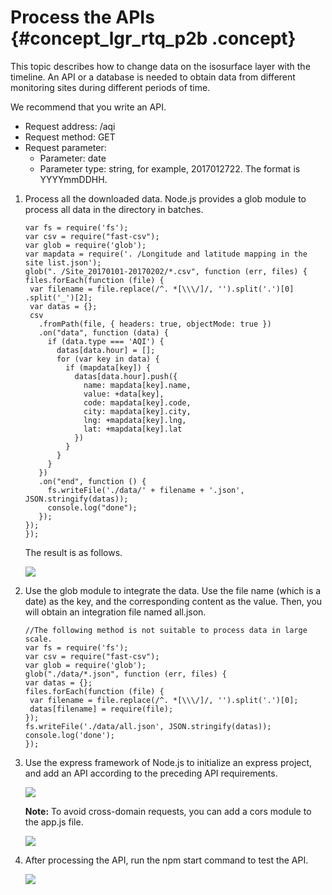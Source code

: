 # Process the APIs {#concept_lgr_rtq_p2b .concept}

This topic describes how to change data on the isosurface layer with the timeline. An API or a database is needed to obtain data from different monitoring sites during different periods of time.

We recommend that you write an API.

-   Request address: /aqi
-   Request method: GET
-   Request parameter:
    -   Parameter: date
    -   Parameter type: string, for example, 2017012722. The format is YYYYmmDDHH.

1.  Process all the downloaded data. Node.js provides a glob module to process all data in the directory in batches.

    ```
    var fs = require('fs');
    var csv = require("fast-csv");
    var glob = require('glob');
    var mapdata = require('. /Longitude and latitude mapping in the site list.json');
    glob(". /Site_20170101-20170202/*.csv", function (err, files) {
    files.forEach(function (file) {
     var filename = file.replace(/^. *[\\\/]/, '').split('.')[0] .split('_')[2];
     var datas = {};
     csv
       .fromPath(file, { headers: true, objectMode: true })
       .on("data", function (data) {
         if (data.type === 'AQI') {
           datas[data.hour] = [];
           for (var key in data) {
             if (mapdata[key]) {
               datas[data.hour].push({
                 name: mapdata[key].name,
                 value: +data[key],
                 code: mapdata[key].code,
                 city: mapdata[key].city,
                 lng: +mapdata[key].lng,
                 lat: +mapdata[key].lat
               })
             }
           }
         }
       })
       .on("end", function () {
         fs.writeFile('./data/' + filename + '.json', JSON.stringify(datas));
         console.log("done");
       });
    });
    });
    ```

    The result is as follows.

    ![](http://static-aliyun-doc.oss-cn-hangzhou.aliyuncs.com/assets/img/17464/15584087069273_en-US.png)

2.  Use the glob module to integrate the data. Use the file name \(which is a date\) as the key, and the corresponding content as the value. Then, you will obtain an integration file named all.json.

    ```
    //The following method is not suitable to process data in large scale.
    var fs = require('fs');
    var csv = require("fast-csv");
    var glob = require('glob');
    glob("./data/*.json", function (err, files) {
    var datas = {};
    files.forEach(function (file) {
     var filename = file.replace(/^. *[\\\/]/, '').split('.')[0];
     datas[filename] = require(file);
    });
    fs.writeFile('./data/all.json', JSON.stringify(datas));
    console.log('done');
    });
    ```

3.  Use the express framework of Node.js to initialize an express project, and add an API according to the preceding API requirements.

    ![](http://static-aliyun-doc.oss-cn-hangzhou.aliyuncs.com/assets/img/17464/15584087079274_en-US.png)

    **Note:** To avoid cross-domain requests, you can add a cors module to the app.js file.

    ![](http://static-aliyun-doc.oss-cn-hangzhou.aliyuncs.com/assets/img/17464/15584087079275_en-US.png)

4.  After processing the API, run the npm start command to test the API.

    ![](http://static-aliyun-doc.oss-cn-hangzhou.aliyuncs.com/assets/img/17464/15584087079276_en-US.png)


